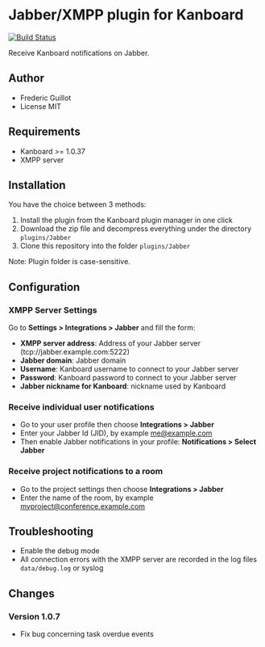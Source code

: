 Jabber/XMPP plugin for Kanboard
===============================

[![Build Status](https://travis-ci.org/kanboard/plugin-jabber.svg?branch=master)](https://travis-ci.org/kanboard/plugin-jabber)

Receive Kanboard notifications on Jabber.

Author
------

- Frederic Guillot
- License MIT

Requirements
------------

- Kanboard >= 1.0.37
- XMPP server

Installation
------------

You have the choice between 3 methods:

1. Install the plugin from the Kanboard plugin manager in one click
2. Download the zip file and decompress everything under the directory `plugins/Jabber`
3. Clone this repository into the folder `plugins/Jabber`

Note: Plugin folder is case-sensitive.

Configuration
-------------

### XMPP Server Settings

Go to **Settings > Integrations > Jabber** and fill the form:

- **XMPP server address**: Address of your Jabber server (tcp://jabber.example.com:5222)
- **Jabber domain**: Jabber domain
- **Username**: Kanboard username to connect to your Jabber server
- **Password**: Kanboard password to connect to your Jabber server
- **Jabber nickname for Kanboard**: nickname used by Kanboard

### Receive individual user notifications

- Go to your user profile then choose **Integrations > Jabber**
- Enter your Jabber Id (JID), by example me@example.com
- Then enable Jabber notifications in your profile: **Notifications > Select Jabber**

### Receive project notifications to a room

- Go to the project settings then choose **Integrations > Jabber**
- Enter the name of the room, by example myproject@conference.example.com

## Troubleshooting

- Enable the debug mode
- All connection errors with the XMPP server are recorded in the log files `data/debug.log` or syslog

Changes
-------

### Version 1.0.7

- Fix bug concerning task overdue events
